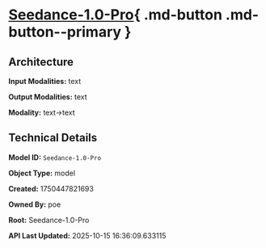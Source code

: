 # [Seedance-1.0-Pro](https://poe.com/Seedance-1.0-Pro){ .md-button .md-button--primary }

## Architecture

**Input Modalities:** text

**Output Modalities:** text

**Modality:** text->text


## Technical Details

**Model ID:** `Seedance-1.0-Pro`

**Object Type:** model

**Created:** 1750447821693

**Owned By:** poe

**Root:** Seedance-1.0-Pro

**API Last Updated:** 2025-10-15 16:36:09.633115

